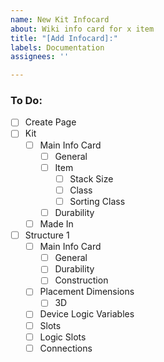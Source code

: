 ```yaml
---
name: New Kit Infocard
about: Wiki info card for x item
title: "[Add Infocard]:"
labels: Documentation
assignees: ''

---
```


### To Do:
* [ ] Create Page
* [ ] Kit
  * [ ] Main Info Card
    * [ ] General
    * [ ] Item
      * [ ] Stack Size
      * [ ] Class
      * [ ] Sorting Class
    * [ ] Durability
  * [ ] Made In
* [ ] Structure 1
  * [ ] Main Info Card
    * [ ] General
    * [ ] Durability
    * [ ] Construction 
  * [ ] Placement Dimensions
    * [ ] 3D
  * [ ] Device Logic Variables
  * [ ] Slots
  * [ ] Logic Slots
  * [ ] Connections
